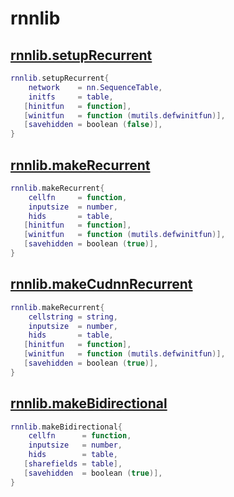 # rnnlib

## [rnnlib.setupRecurrent](../rnnlib/recurrentnetwork.lua#L16)

```lua
rnnlib.setupRecurrent{
    network    = nn.SequenceTable,
    initfs     = table,
   [hinitfun   = function],
   [winitfun   = function (mutils.defwinitfun)],
   [savehidden = boolean (false)],
}
```

## [rnnlib.makeRecurrent](../rnnlib/recurrentnetwork.lua#L87)

```lua
rnnlib.makeRecurrent{
    cellfn     = function,
    inputsize  = number,
    hids       = table,
   [hinitfun   = function],
   [winitfun   = function (mutils.defwinitfun)],
   [savehidden = boolean (true)],
}
```

## [rnnlib.makeCudnnRecurrent](../rnnlib/recurrentnetwork.lua#L143)

```lua
rnnlib.makeRecurrent{
    cellstring = string,
    inputsize  = number,
    hids       = table,
   [hinitfun   = function],
   [winitfun   = function (mutils.defwinitfun)],
   [savehidden = boolean (true)],
}
```

## [rnnlib.makeBidirectional](../rnnlib/bidirectional.lua#L44)

```lua
rnnlib.makeBidirectional{
    cellfn      = function,
    inputsize   = number,
    hids        = table,
   [sharefields = table],
   [savehidden  = boolean (true)],
}
```